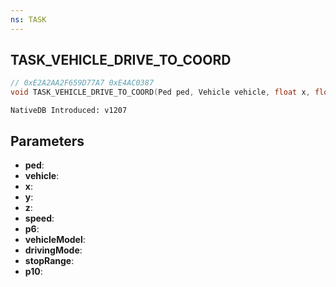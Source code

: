 ```yaml
---
ns: TASK
---
```

## TASK_VEHICLE_DRIVE_TO_COORD

```c
// 0xE2A2AA2F659D77A7 0xE4AC0387
void TASK_VEHICLE_DRIVE_TO_COORD(Ped ped, Vehicle vehicle, float x, float y, float z, float speed, Any p6, Hash vehicleModel, int drivingMode, float stopRange, float p10);
```

```
NativeDB Introduced: v1207
```

## Parameters
* **ped**:
* **vehicle**:
* **x**:
* **y**:
* **z**:
* **speed**:
* **p6**:
* **vehicleModel**:
* **drivingMode**:
* **stopRange**:
* **p10**:
